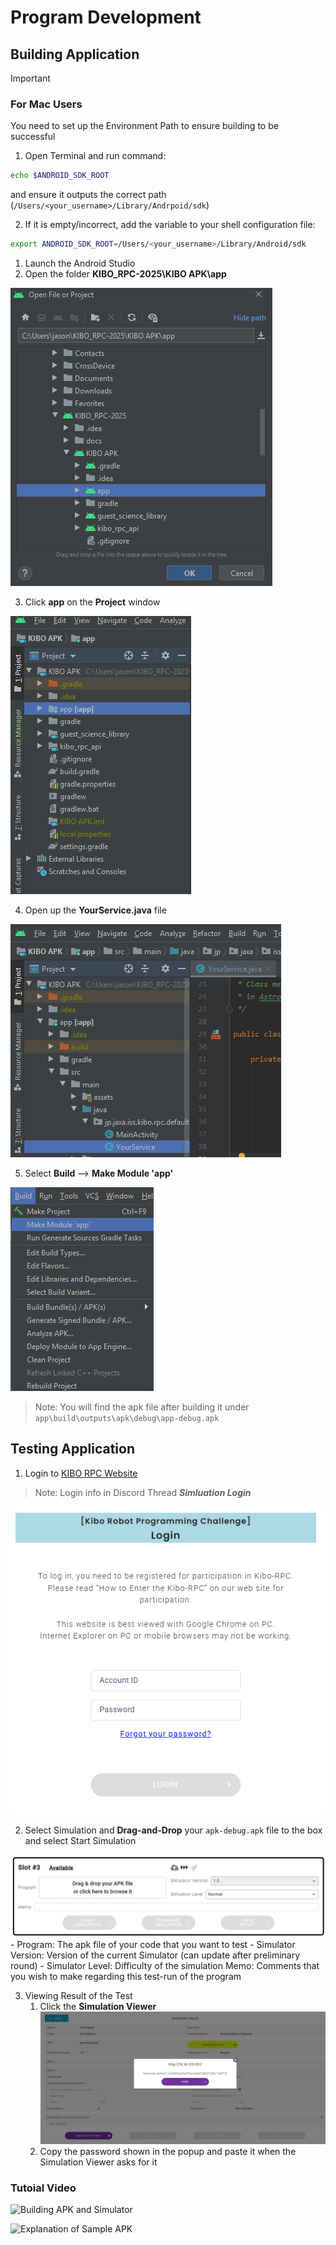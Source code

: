 # Program Development

## Building Application

> [!IMPORTANT]
>
> ### For Mac Users
>
> You need to set up the Environment Path to ensure building to be successful
>
> 1. Open Terminal and run command:
>
> ```bash
> echo $ANDROID_SDK_ROOT
> ```
>
> and ensure it outputs the correct path (`/Users/<your_username>/Library/Andrpoid/sdk`)
>
> 2. If it is empty/incorrect, add the variable to your shell configuration file:
>
> ```bash
> export ANDROID_SDK_ROOT=/Users/<your_username>/Library/Android/sdk
> ```

1. Launch the Android Studio
2. Open the folder **KIBO_RPC-2025\KIBO APK\app**

![](../README_Images/image-3.png)

3. Click **app** on the **Project** window

![](../README_Images/image-4.png)

4. Open up the **YourService.java** file

![](../README_Images/image-6.png)

5. Select **Build** --> **Make Module 'app'**

![](../README_Images/image-5.png)

> Note:
> You will find the apk file after building it under `app\build\outputs\apk\debug\app-debug.apk`

## Testing Application

1. Login to [KIBO RPC Website](https://jaxa.krpc.jp/user-auth)

> Note: Login info in Discord Thread **_Simluation Login_**

![](../README_Images/image-7.png)

2. Select Simulation and **Drag-and-Drop** your `apk-debug.apk` file to the box and select Start Simulation

![](../README_Images/image-8.png) - Program: The apk file of your code that you want to test - Simulator Version: Version of the current Simulator (can update after preliminary round) - Simulator Level: Difficulty of the simulation
Memo: Comments that you wish to make regarding this test-run of the program

3. Viewing Result of the Test
   1. Click the **Simulation Viewer**
      ![](../README_Images/image-9.png)
   2. Copy the password shown in the popup and paste it when the Simulation Viewer asks for it

### Tutoial Video

![Building APK and Simulator](https://www.youtube.com/watch?v=LeC3sIL1sWE)

![Explanation of Sample APK](https://www.youtube.com/watch?v=zprQ91S0zHk)
